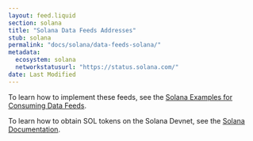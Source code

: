 ```yaml
---
layout: feed.liquid
section: solana
title: "Solana Data Feeds Addresses"
stub: solana
permalink: "docs/solana/data-feeds-solana/"
metadata:
  ecosystem: solana
  networkstatusurl: "https://status.solana.com/"
date: Last Modified
---
```

<p>
To learn how to implement these feeds, see the <a href="/docs/solana/using-data-feeds-solana/">Solana Examples for Consuming Data Feeds</a>.
</p>

<p>To learn how to obtain SOL tokens on the Solana Devnet, see the <a href="https://docs.solana.com/cli/transfer-tokens#airdrop-some-tokens-to-get-started">Solana Documentation</a>.
</p>
  